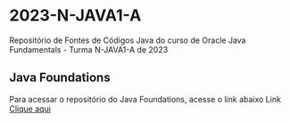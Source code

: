 # 2023-N-JAVA1-A
Repositório de Fontes de Códigos Java do curso de Oracle Java Fundamentals - Turma N-JAVA1-A de 2023
## Java Foundations
Para acessar o repositório do Java Foundations, acesse o link abaixo
Link <a href="https://github.com/richard-brosler-senai/2023-N-JAVA2-A" target="_blank">Clique aqui</a>
